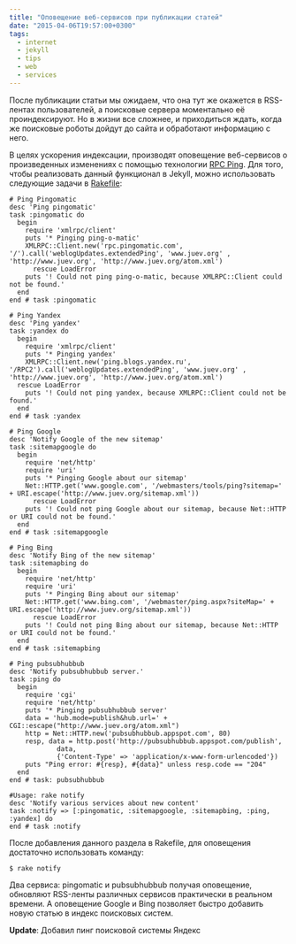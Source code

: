 ```yaml
---
title: "Оповещение веб-сервисов при публикации статей"
date: "2015-04-06T19:57:00+0300"
tags:
  - internet
  - jekyll
  - tips
  - web
  - services
---
```

После публикации статьи мы ожидаем, что она тут же окажется в RSS-лентах пользователей, а поисковые сервера моментально её проиндексируют. Но в жизни все сложнее, и приходиться ждать, когда же поисковые роботы дойдут до сайта и обработают информацию с него.

В целях ускорения индексации, производят оповещение веб-сервисов о произведенных изменениях с помощью технологии [RPC Ping](http://en.wikipedia.org/wiki/Ping_(blogging) "Ping (blogging)"). Для того, чтобы реализовать данный функционал в Jekyll, можно использовать следующие задачи в [Rakefile](https://github.com/Juev/juev.org/blob/master/Rakefile "Rakefile"):

    # Ping Pingomatic
    desc 'Ping pingomatic'
    task :pingomatic do
      begin
        require 'xmlrpc/client'
        puts '* Pinging ping-o-matic'
        XMLRPC::Client.new('rpc.pingomatic.com', '/').call('weblogUpdates.extendedPing', 'www.juev.org' , 'http://www.juev.org', 'http://www.juev.org/atom.xml')
          rescue LoadError
        puts '! Could not ping ping-o-matic, because XMLRPC::Client could not be found.'
      end
    end # task :pingomatic
    
    # Ping Yandex
    desc 'Ping yandex'
    task :yandex do
      begin
        require 'xmlrpc/client'
        puts '* Pinging yandex'
        XMLRPC::Client.new('ping.blogs.yandex.ru', '/RPC2').call('weblogUpdates.extendedPing', 'www.juev.org' , 'http://www.juev.org', 'http://www.juev.org/atom.xml')
      rescue LoadError
        puts '! Could not ping yandex, because XMLRPC::Client could not be found.'
      end
    end # task :yandex
    
    # Ping Google
    desc 'Notify Google of the new sitemap'
    task :sitemapgoogle do
      begin
        require 'net/http'
        require 'uri'
        puts '* Pinging Google about our sitemap'
        Net::HTTP.get('www.google.com', '/webmasters/tools/ping?sitemap=' + URI.escape('http://www.juev.org/sitemap.xml'))
          rescue LoadError
        puts '! Could not ping Google about our sitemap, because Net::HTTP or URI could not be found.'
      end
    end # task :sitemapgoogle
    
    # Ping Bing
    desc 'Notify Bing of the new sitemap'
    task :sitemapbing do
      begin
        require 'net/http'
        require 'uri'
        puts '* Pinging Bing about our sitemap'
        Net::HTTP.get('www.bing.com', '/webmaster/ping.aspx?siteMap=' + URI.escape('http://www.juev.org/sitemap.xml'))
          rescue LoadError
        puts '! Could not ping Bing about our sitemap, because Net::HTTP or URI could not be found.'
      end
    end # task :sitemapbing
    
    # Ping pubsubhubbub
    desc 'Notify pubsubhubbub server.'
    task :ping do
      begin
        require 'cgi'
        require 'net/http'
        puts '* Pinging pubsubhubbub server'
        data = 'hub.mode=publish&hub.url=' + CGI::escape("http://www.juev.org/atom.xml")
        http = Net::HTTP.new('pubsubhubbub.appspot.com', 80)
        resp, data = http.post('http://pubsubhubbub.appspot.com/publish',
                data,
                {'Content-Type' => 'application/x-www-form-urlencoded'})
        puts "Ping error: #{resp}, #{data}" unless resp.code == "204"
      end
    end # task: pubsubhubbub
    
    #Usage: rake notify
    desc 'Notify various services about new content'
    task :notify => [:pingomatic, :sitemapgoogle, :sitemapbing, :ping, :yandex] do
    end # task :notify

После добавления данного раздела в Rakefile, для оповещения достаточно использовать команду:

    $ rake notify

Два сервиса: pingomatic и pubsubhubbub получая оповещение, обновляют RSS-ленты различных сервисов практически в реальном времени. А оповещение Google и Bing позволяет быстро добавить новую статью в индекс поисковых систем.

**Update**: Добавил пинг поисковой системы Яндекс
